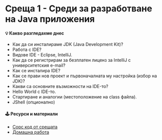 # Среща 1 - Среди за разработване на Java приложения
 
#### 💡 Какво разгледахме днес
- Как да си инсталираме JDK (Java Development Kit)?
- Работа с IDE?
- Видове IDE - Eclipse, IntelliJ.
- Как да се регистрирам за безплатен лиценз за IntelliJ с университетския e-mail?
- Как се инсталира IDE?
- Как се прави нов проект и първоначалната му настройка (избор на JDK)?
- Какви са основните възможности на IDE-то?
- Hello World с IDE-то.
- Стартиране и аналогии (местоположение на class файла).
- JShell (опционално)

<!-- #### 🔗 Полезни линкове -->

#### 🕹️ Ресурси и материали
- [Сорс код от срещата](./cw/)
- [Домашна работа](./hw/)